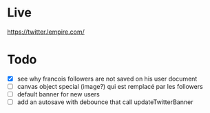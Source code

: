# Live

https://twitter.lempire.com/

# Todo

- [x] see why francois followers are not saved on his user document
- [ ] canvas object special (image?) qui est remplacé par les followers
- [ ] default banner for new users
- [ ] add an autosave with debounce that call updateTwitterBanner
